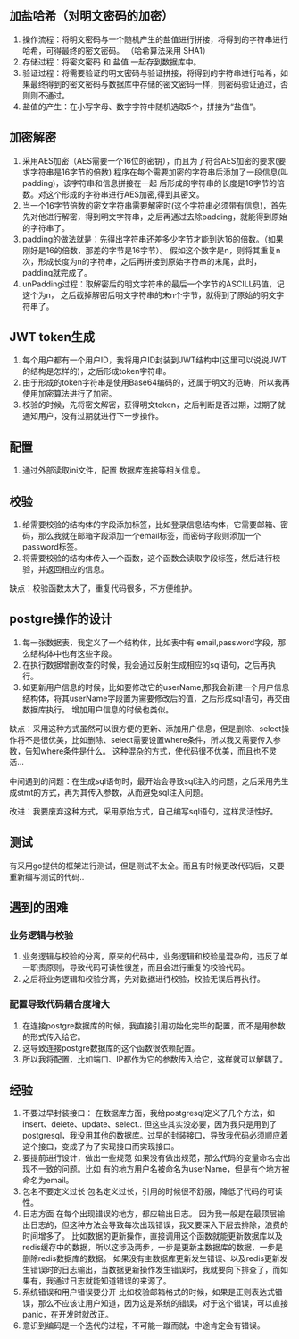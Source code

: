 
## 加盐哈希（对明文密码的加密）
1. 操作流程：将明文密码与一个随机产生的盐值进行拼接，将得到的字符串进行哈希，可得最终的密文密码。  （哈希算法采用 SHA1）
2. 存储过程：将密文密码 和 盐值 一起存到数据库中。
3. 验证过程：将需要验证的明文密码与验证拼接，将得到的字符串进行哈希，如果最终得到的密文密码与数据库中存储的密文密码一样，则密码验证通过，否则则不通过。
4. 盐值的产生：在小写字母、数字字符中随机选取5个，拼接为“盐值”。


## 加密解密
1. 采用AES加密（AES需要一个16位的密钥），而且为了符合AES加密的要求(要求字符串是16字节的倍数)
   程序在每个需要加密的字符串后添加了一段信息(叫padding)，该字符串和信息拼接在一起
   后形成的字符串的长度是16字节的倍数。对这个形成的字符串进行AES加密,得到其密文。
2. 当一个16字节倍数的密文字符串需要解密时(这个字符串必须带有信息)，首先先对他进行解密，得到明文字符串，之后再通过去除padding，就能得到原始的字符串了。
3. padding的做法就是：先得出字符串还差多少字节才能到达16的倍数。（如果刚好是16的倍数，那差的字节是16字节）。
	假如这个数字是n，则将其重复n次，形成长度为n的字符串，之后再拼接到原始字符串的末尾，此时，padding就完成了。
4. unPadding过程：取解密后的明文字符串的最后一个字节的ASCILL码值，记这个为n，
	之后截掉解密后明文字符串的末n个字节，就得到了原始的明文字符串了。
	
## JWT token生成
1. 每个用户都有一个用户ID，我将用户ID封装到JWT结构中(这里可以说说JWT的结构是怎样的)，之后形成token字符串。
2. 由于形成的token字符串是使用Base64编码的，还属于明文的范畴，所以我再使用加密算法进行了加密。
3. 校验的时候，先将密文解密，获得明文token，之后判断是否过期，过期了就通知用户，没有过期就进行下一步操作。
	
## 配置
1. 通过外部读取ini文件，配置 数据库连接等相关信息。


## 校验
1. 给需要校验的结构体的字段添加标签，比如登录信息结构体，它需要邮箱、密码，那么我就在邮箱字段添加一个email标签，而密码字段则添加一个password标签。
2. 将需要校验的结构体传入一个函数，这个函数会读取字段标签，然后进行校验，并返回相应的信息。

缺点：校验函数太大了，重复代码很多，不方便维护。

## postgre操作的设计
1. 每一张数据表，我定义了一个结构体，比如表中有 email,password字段，那么结构体中也有这些字段。
2. 在执行数据增删改查的时候，我会通过反射生成相应的sql语句，之后再执行。
3. 如更新用户信息的时候，比如要修改它的userName,那我会新建一个用户信息结构体，将其userName字段置为需要修改后的值，之后形成sql语句，再交由数据库执行。
增加用户信息的时候也类似。

缺点：采用这种方式虽然可以很方便的更新、添加用户信息，但是删除、select操作将不是很优美，比如删除、select需要设置where条件，所以我又需要传入参数，告知where条件是什么。 这种混杂的方式，使代码很不优美，而且也不灵活...


中间遇到的问题：在生成sql语句时，最开始会导致sql注入的问题，之后采用先生成stmt的方式，再为其传入参数，从而避免sql注入问题。

改进：我要废弃这种方式，采用原始方式，自己编写sql语句，这样灵活性好。

## 测试
有采用go提供的框架进行测试，但是测试不太全。而且有时候更改代码后，又要重新编写测试的代码..

## 遇到的困难

### 业务逻辑与校验
1. 业务逻辑与校验的分离，原来的代码中，业务逻辑和校验是混杂的，违反了单一职责原则，导致代码可读性很差，而且会进行重复的校验代码。
2. 之后将业务逻辑和校验分离，先对数据进行校验，校验无误后再执行。

### 配置导致代码耦合度增大
1. 在连接postgre数据库的时候，我直接引用初始化完毕的配置，而不是用参数的形式传入给它。
2. 这导致连接postgre数据库的这个函数很依赖配置。
3. 所以我将配置，比如端口、IP都作为它的参数传入给它，这样就可以解耦了。

## 经验
1. 不要过早封装接口： 在数据库方面，我给postgresql定义了几个方法，如insert、delete、update、select.. 但这些其实没必要，因为我只是用到了postgresql，我没用其他的数据库。过早的封装接口，导致我代码必须顺应着这个接口，变成了为了实现接口而实现接口。
2. 要提前进行设计，做出一些规范
如果没有做出规范，那么代码的变量命名会出现不一致的问题。比如 有的地方用户名被命名为userName，但是有个地方被命名为email。
3. 包名不要定义过长
包名定义过长，引用的时候很不舒服，降低了代码的可读性。
4. 日志方面
在每个出现错误的地方，都应输出日志。  因为我一般是在最顶层输出日志的，但这种方法会导致每次出现错误，我又要深入下层去排除，浪费的时间增多了。  比如数据的更新操作，直接调用这个函数就能更新数据库以及redis缓存中的数据，所以这涉及两步，一步是更新主数据库的数据，一步是删除redis数据库的数据。
如果没有主数据库更新发生错误、以及redis更新发生错误时的日志输出，当数据更新操作发生错误时，我就要向下排查了，而如果有，我通过日志就能知道错误的来源了。
5. 系统错误和用户错误要分开
比如校验邮箱格式的时候，如果是正则表达式错误，那么不应该让用户知道，因为这是系统的错误，对于这个错误，可以直接panic，在开发时就改正。
6. 意识到编码是一个迭代的过程，不可能一蹴而就，中途肯定会有错误。